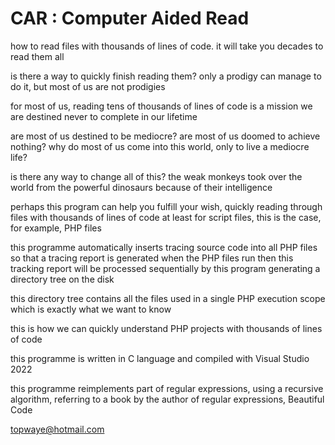 # CAR : Computer Aided Read

how to read files with thousands of lines of code. it will take you decades to read them all

is there a way to quickly finish reading them?
only a prodigy can manage to do it, but most of us are not prodigies

for most of us, reading tens of thousands of lines of code is a mission we are destined never to complete in our lifetime

are most of us destined to be mediocre?
are most of us doomed to achieve nothing?
why do most of us come into this world, only to live a mediocre life?

is there any way to change all of this?
the weak monkeys took over the world from the powerful dinosaurs because of their intelligence

perhaps this program can help you fulfill your wish, quickly reading through files with thousands of lines of code
at least for script files, this is the case, for example, PHP files

this programme automatically inserts tracing source code into all PHP files
so that a tracing report is generated when the PHP files run
then this tracking report will be processed sequentially by this program
generating a directory tree on the disk

this directory tree contains all the files used in a single PHP execution scope
which is exactly what we want to know

this is how we can quickly understand PHP projects with thousands of lines of code

this programme is written in C language and compiled with Visual Studio 2022

this programme reimplements part of regular expressions, using a recursive algorithm, 
referring to a book by the author of regular expressions, Beautiful Code

topwaye@hotmail.com
